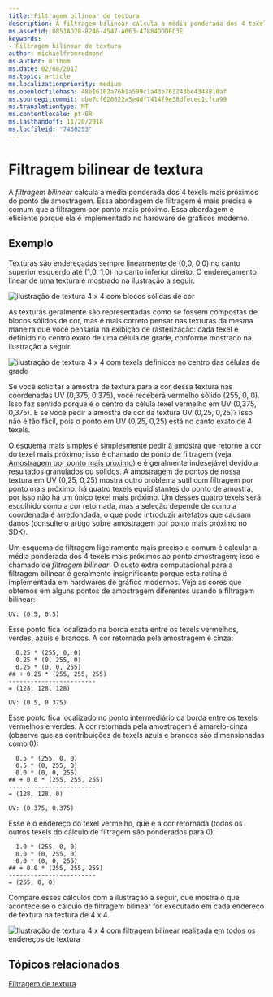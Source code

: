 ```yaml
---
title: Filtragem bilinear de textura
description: A filtragem bilinear calcula a média ponderada dos 4 texels mais próximos do ponto de amostragem.
ms.assetid: 0851AD28-8246-4547-A663-47884DDDFC3E
keywords:
- Filtragem bilinear de textura
author: michaelfromredmond
ms.author: mithom
ms.date: 02/08/2017
ms.topic: article
ms.localizationpriority: medium
ms.openlocfilehash: 48e16162a76b1a599c1a43e763243be4348810af
ms.sourcegitcommit: cbe7cf620622a5e4df7414f9e38dfecec1cfca99
ms.translationtype: MT
ms.contentlocale: pt-BR
ms.lasthandoff: 11/20/2018
ms.locfileid: "7430253"
---
```

# <a name="bilinear-texture-filtering"></a>Filtragem bilinear de textura


A *filtragem bilinear* calcula a média ponderada dos 4 texels mais próximos do ponto de amostragem. Essa abordagem de filtragem é mais precisa e comum que a filtragem por ponto mais próximo. Essa abordagem é eficiente porque ela é implementado no hardware de gráficos moderno.


## <a name="span-idexamplespanspan-idexamplespanspan-idexamplespanexample"></a><span id="Example"></span><span id="example"></span><span id="EXAMPLE"></span>Exemplo


Texturas são endereçadas sempre linearmente de (0,0, 0,0) no canto superior esquerdo até (1,0, 1,0) no canto inferior direito. O endereçamento linear de uma textura é mostrado na ilustração a seguir.

![ilustração de textura 4 x 4 com blocos sólidas de cor](images/bilinear-fig7a.png)

As texturas geralmente são representadas como se fossem compostas de blocos sólidos de cor, mas é mais correto pensar nas texturas da mesma maneira que você pensaria na exibição de rasterização: cada texel é definido no centro exato de uma célula de grade, conforme mostrado na ilustração a seguir.

![ilustração de textura 4 x 4 com texels definidos no centro das células de grade](images/bilinear-fig7b.png)

Se você solicitar a amostra de textura para a cor dessa textura nas coordenadas UV (0,375, 0,375), você receberá vermelho sólido (255, 0, 0). Isso faz sentido porque é o centro da célula texel vermelho em UV (0,375, 0,375). E se você pedir a amostra de cor da textura UV (0,25, 0,25)? Isso não é tão fácil, pois o ponto em UV (0,25, 0,25) está no canto exato de 4 texels.

O esquema mais simples é simplesmente pedir à amostra que retorne a cor do texel mais próximo; isso é chamado de ponto de filtragem (veja [Amostragem por ponto mais próximo](nearest-point-sampling.md)) e é geralmente indesejável devido a resultados granulados ou sólidos. A amostragem de pontos de nossa textura em UV (0,25, 0,25) mostra outro problema sutil com filtragem por ponto mais próximo: há quatro texels equidistantes do ponto de amostra, por isso não há um único texel mais próximo. Um desses quatro texels será escolhido como a cor retornada, mas a seleção depende de como a coordenada é arredondada, o que pode introduzir artefatos que causam danos (consulte o artigo sobre amostragem por ponto mais próximo no SDK).

Um esquema de filtragem ligeiramente mais preciso e comum é calcular a média ponderada dos 4 texels mais próximos ao ponto amostragem; isso é chamado de *filtragem bilinear*. O custo extra computacional para a filtragem bilinear é geralmente insignificante porque esta rotina é implementada em hardwares de gráfico modernos. Veja as cores que obtemos em alguns pontos de amostragem diferentes usando a filtragem bilinear:

```
UV: (0.5, 0.5)
```

Esse ponto fica localizado na borda exata entre os texels vermelhos, verdes, azuis e brancos. A cor retornada pela amostragem é cinza:

```
  0.25 * (255, 0, 0)
  0.25 * (0, 255, 0) 
  0.25 * (0, 0, 255) 
## + 0.25 * (255, 255, 255) 
------------------------
= (128, 128, 128)
```

```
UV: (0.5, 0.375)
```

Esse ponto fica localizado no ponto intermediário da borda entre os texels vermelhos e verdes. A cor retornada pela amostragem é amarelo-cinza (observe que as contribuições de texels azuis e brancos são dimensionadas como 0):

```
  0.5 * (255, 0, 0)
  0.5 * (0, 255, 0) 
  0.0 * (0, 0, 255) 
## + 0.0 * (255, 255, 255) 
------------------------
= (128, 128, 0)
```

```
UV: (0.375, 0.375)
```

Esse é o endereço do texel vermelho, que é a cor retornada (todos os outros texels do cálculo de filtragem são ponderados para 0):

```
  1.0 * (255, 0, 0)
  0.0 * (0, 255, 0) 
  0.0 * (0, 0, 255) 
## + 0.0 * (255, 255, 255) 
------------------------
= (255, 0, 0)
```

Compare esses cálculos com a ilustração a seguir, que mostra o que acontece se o cálculo de filtragem bilinear for executado em cada endereço de textura na textura de 4 x 4.

![Ilustração de textura 4 x 4 com filtragem bilinear realizada em todos os endereços de textura](images/bilinear-fig7c.jpg)

## <a name="span-idrelated-topicsspanrelated-topics"></a><span id="related-topics"></span>Tópicos relacionados


[Filtragem de textura](texture-filtering.md)

 

 




